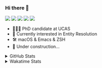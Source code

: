 ### Hi there 👋

[![](https://img.shields.io/badge/-Email-325180?logo=maildotru&logoColor=white&style=flat-square)](mailto:hi@wang.tianshu.me)
[![](https://img.shields.io/badge/-GitHub-black?logo=GitHub&style=flat-square)](https://github.com/tshu-w)
[![](https://img.shields.io/badge/-Telegram-26a5e4?labelColor=fafafa&logo=telegram&style=flat-square)](https://t.me/tshu_w) 
[![](https://img.shields.io/badge/-Twitter-1da1f2?logo=Twitter&logoColor=white&style=flat-square)](https://twitter.com/tshu_w)
[![](https://komarev.com/ghpvc/?username=tshu-w&color=blueviolet&style=flat-square)]()



- 🧑🏻‍🎓 PhD candidate at UCAS
- 🔭 Currently interested in Entity Resolution
- 🛠 macOS & Emacs & ZSH
- 🚧 Under construction...

<details>

<summary>GitHub Stats</summary>

![Tianshu's GitHub stats](https://github-readme-stats.vercel.app/api?username=tshu-w&show_icons=true&theme=buefy&count_private=true)
  
</details>


<details>
  <summary>Wakatime Stats</summary>

  Currently, files accessed by tramp cannot be tracked by wakatime, see https://github.com/wakatime/wakatime-mode/issues/27
  <br>
  
<!--START_SECTION:waka-->
![Code Time](http://img.shields.io/badge/Code%20Time-6%2C361%20hrs%2036%20mins-blue)

**I'm a Night 🦉** 

```text
🌞 Morning                259 commits         ██░░░░░░░░░░░░░░░░░░░░░░░   09.97 % 
🌆 Daytime                933 commits         █████████░░░░░░░░░░░░░░░░   35.93 % 
🌃 Evening                1127 commits        ███████████░░░░░░░░░░░░░░   43.40 % 
🌙 Night                  278 commits         ███░░░░░░░░░░░░░░░░░░░░░░   10.70 % 
```
📅 **I'm Most Productive on Tuesday** 

```text
Monday                   438 commits         ████░░░░░░░░░░░░░░░░░░░░░   16.87 % 
Tuesday                  681 commits         ███████░░░░░░░░░░░░░░░░░░   26.22 % 
Wednesday                359 commits         ███░░░░░░░░░░░░░░░░░░░░░░   13.82 % 
Thursday                 159 commits         ██░░░░░░░░░░░░░░░░░░░░░░░   06.12 % 
Friday                   473 commits         █████░░░░░░░░░░░░░░░░░░░░   18.21 % 
Saturday                 329 commits         ███░░░░░░░░░░░░░░░░░░░░░░   12.67 % 
Sunday                   158 commits         ██░░░░░░░░░░░░░░░░░░░░░░░   06.08 % 
```


📊 **This Week I Spent My Time On** 

```text
💬 Programming Languages: 
sh                       26 hrs 22 mins      █████████████████████████   100.00 % 

🔥 Editors: 
Zsh                      26 hrs 22 mins      █████████████████████████   100.00 % 

🐱‍💻 Projects: 
arknet                   16 hrs 2 mins       ███████████████░░░░░░░░░░   60.86 % 
Terminal                 8 hrs 30 mins       ████████░░░░░░░░░░░░░░░░░   32.29 % 
ChatGPT                  1 hr 22 mins        █░░░░░░░░░░░░░░░░░░░░░░░░   05.19 % 
chatglm-6b               9 mins              ░░░░░░░░░░░░░░░░░░░░░░░░░   00.60 % 
zsh-snap                 4 mins              ░░░░░░░░░░░░░░░░░░░░░░░░░   00.27 % 

💻 Operating System: 
Linux                    18 hrs 54 mins      ██████████████████░░░░░░░   71.69 % 
Mac                      7 hrs 27 mins       ███████░░░░░░░░░░░░░░░░░░   28.31 % 
```

**I Mostly Code in Python** 

```text
Python                   21 repos            ███████████░░░░░░░░░░░░░░   42.86 % 
Emacs Lisp               9 repos             █████░░░░░░░░░░░░░░░░░░░░   18.37 % 
Jupyter Notebook         2 repos             █░░░░░░░░░░░░░░░░░░░░░░░░   04.08 % 
TeX                      2 repos             █░░░░░░░░░░░░░░░░░░░░░░░░   04.08 % 
HTML                     2 repos             █░░░░░░░░░░░░░░░░░░░░░░░░   04.08 % 
```




 Last Updated on 01/04/2023 08:20:35 UTC
<!--END_SECTION:waka-->
</details>
